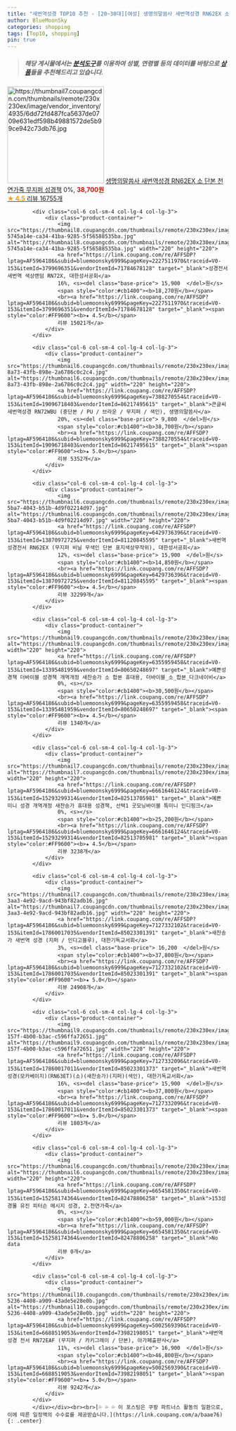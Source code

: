 ```yaml
---
title: "새번역성경 TOP10 추천 - [20~30대][여성] 생명의말씀사 새번역성경 RN62EX 소 단본 천연가죽 무지퍼 성경책"
author: BlueMoonSky
categories: shopping
tags: [Top10, shopping]
pin: true
---
```


> ##### 해당 게시물에서는 [**분석도구**](https://itemscout.io/)를 이용하여 **성별**, **연령별** 등의 데이터를 바탕으로 [**상품**](https://link.coupang.com/a/baae76)들을 추천해드리고 있습니다.
<div class="container"><div class="row">
            <div class="col-6 col-sm-4 col-lg-4 col-lg-3">
                <div class="product-container">
                    <img src="https://thumbnail7.coupangcdn.com/thumbnails/remote/230x230ex/image/vendor_inventory/4935/6dd72fd487fca5637de0709e631edf598b49881572de5b99ce942c73db76.jpg" alt="https://thumbnail7.coupangcdn.com/thumbnails/remote/230x230ex/image/vendor_inventory/4935/6dd72fd487fca5637de0709e631edf598b49881572de5b99ce942c73db76.jpg" width="220" height="220">
                    <a href="https://link.coupang.com/re/AFFSDP?lptag=AF5964186&subid=bluemoonsky6999&pageKey=7376406299&traceid=V0-153&itemId=19039550733&vendorItemId=86163315868" target="_blank">생명의말씀사 새번역성경 RN62EX 소 단본 천연가죽 무지퍼 성경책</a>
                    0%, <s></s> 
                    <span style="color:#cb1400"><b>38,700원</b></span>
                    <br><a href="https://link.coupang.com/re/AFFSDP?lptag=AF5964186&subid=bluemoonsky6999&pageKey=7376406299&traceid=V0-153&itemId=19039550733&vendorItemId=86163315868" target="_blank"><span style="color:#FF9600"><b>★ 4.5</b></span>
                    리뷰 16755개</a>
                </div>
            </div>
            
            <div class="col-6 col-sm-4 col-lg-4 col-lg-3">
                <div class="product-container">
                    <img src="https://thumbnail8.coupangcdn.com/thumbnails/remote/230x230ex/image/retail/images/2366110466236505-5745a14e-ca34-41ba-9285-5f56588535ba.jpg" alt="https://thumbnail8.coupangcdn.com/thumbnails/remote/230x230ex/image/retail/images/2366110466236505-5745a14e-ca34-41ba-9285-5f56588535ba.jpg" width="220" height="220">
                    <a href="https://link.coupang.com/re/AFFSDP?lptag=AF5964186&subid=bluemoonsky6999&pageKey=2227511970&traceid=V0-153&itemId=3799696351&vendorItemId=71784678128" target="_blank">성경전서 새번역 색상랜덤 RN72X, 대한성서공회</a>
                    16%, <s><del class="base-price"> 15,900  </del>원</s> 
                    <span style="color:#cb1400"><b>18,270원</b></span>
                    <br><a href="https://link.coupang.com/re/AFFSDP?lptag=AF5964186&subid=bluemoonsky6999&pageKey=2227511970&traceid=V0-153&itemId=3799696351&vendorItemId=71784678128" target="_blank"><span style="color:#FF9600"><b>★ 4.5</b></span>
                    리뷰 15021개</a>
                </div>
            </div>
            
            <div class="col-6 col-sm-4 col-lg-4 col-lg-3">
                <div class="product-container">
                    <img src="https://thumbnail6.coupangcdn.com/thumbnails/remote/230x230ex/image/retail/images/2023/06/08/16/3/b9870e06-8a73-43fb-898e-2a6786c0c2c4.jpg" alt="https://thumbnail6.coupangcdn.com/thumbnails/remote/230x230ex/image/retail/images/2023/06/08/16/3/b9870e06-8a73-43fb-898e-2a6786c0c2c4.jpg" width="220" height="220">
                    <a href="https://link.coupang.com/re/AFFSDP?lptag=AF5964186&subid=bluemoonsky6999&pageKey=7388270554&traceid=V0-153&itemId=19096718403&vendorItemId=86217495615" target="_blank">큰글씨 새번역성경 RN72WBU (중단본 / PU / 브라운 / 무지퍼 / 색인), 생명의말씀사</a>
                    20%, <s><del class="base-price"> 9,800  </del>원</s> 
                    <span style="color:#cb1400"><b>38,700원</b></span>
                    <br><a href="https://link.coupang.com/re/AFFSDP?lptag=AF5964186&subid=bluemoonsky6999&pageKey=7388270554&traceid=V0-153&itemId=19096718403&vendorItemId=86217495615" target="_blank"><span style="color:#FF9600"><b>★ 5.0</b></span>
                    리뷰 5352개</a>
                </div>
            </div>
            
            <div class="col-6 col-sm-4 col-lg-4 col-lg-3">
                <div class="product-container">
                    <img src="https://thumbnail6.coupangcdn.com/thumbnails/remote/230x230ex/image/retail/images/2022/03/31/17/2/73b4ba0e-5ba7-4043-b51b-4d9f02214d97.jpg" alt="https://thumbnail6.coupangcdn.com/thumbnails/remote/230x230ex/image/retail/images/2022/03/31/17/2/73b4ba0e-5ba7-4043-b51b-4d9f02214d97.jpg" width="220" height="220">
                    <a href="https://link.coupang.com/re/AFFSDP?lptag=AF5964186&subid=bluemoonsky6999&pageKey=6429736396&traceid=V0-153&itemId=13870972725&vendorItemId=81120845595" target="_blank">새번역 성경전서 RN62EX (무지퍼 비닐 무색인 단본 표지색상무작위), 대한성서공회</a>
                    12%, <s><del class="base-price"> 15,900  </del>원</s> 
                    <span style="color:#cb1400"><b>14,850원</b></span>
                    <br><a href="https://link.coupang.com/re/AFFSDP?lptag=AF5964186&subid=bluemoonsky6999&pageKey=6429736396&traceid=V0-153&itemId=13870972725&vendorItemId=81120845595" target="_blank"><span style="color:#FF9600"><b>★ 4.5</b></span>
                    리뷰 32299개</a>
                </div>
            </div>
            
            <div class="col-6 col-sm-4 col-lg-4 col-lg-3">
                <div class="product-container">
                    <img src="https://thumbnail9.coupangcdn.com/thumbnails/remote/230x230ex/image/vendor_inventory/29d6/3b97f1489bb8f8fdd1f514e86579022aa4341070040699348616f057d420.JPG" alt="https://thumbnail9.coupangcdn.com/thumbnails/remote/230x230ex/image/vendor_inventory/29d6/3b97f1489bb8f8fdd1f514e86579022aa4341070040699348616f057d420.JPG" width="220" height="220">
                    <a href="https://link.coupang.com/re/AFFSDP?lptag=AF5964186&subid=bluemoonsky6999&pageKey=6355959458&traceid=V0-153&itemId=13395481959&vendorItemId=80650248697" target="_blank">예쁜성경책 더바이블 성경책 개역개정 새찬송가 소 합본 휴대용, 더바이블_소_합본_다크네이비</a>
                    0%, <s></s> 
                    <span style="color:#cb1400"><b>30,500원</b></span>
                    <br><a href="https://link.coupang.com/re/AFFSDP?lptag=AF5964186&subid=bluemoonsky6999&pageKey=6355959458&traceid=V0-153&itemId=13395481959&vendorItemId=80650248697" target="_blank"><span style="color:#FF9600"><b>★ 4.5</b></span>
                    리뷰 1340개</a>
                </div>
            </div>
            
            <div class="col-6 col-sm-4 col-lg-4 col-lg-3">
                <div class="product-container">
                    <img src="https://thumbnail7.coupangcdn.com/thumbnails/remote/230x230ex/image/vendor_inventory/cced/e180f65e5c7c9afc63d95dbb95accb5bdb2a11d23133fe36a30c63e93460.jpg" alt="https://thumbnail7.coupangcdn.com/thumbnails/remote/230x230ex/image/vendor_inventory/cced/e180f65e5c7c9afc63d95dbb95accb5bdb2a11d23133fe36a30c63e93460.jpg" width="220" height="220">
                    <a href="https://link.coupang.com/re/AFFSDP?lptag=AF5964186&subid=bluemoonsky6999&pageKey=6661646124&traceid=V0-153&itemId=15293299314&vendorItemId=82513705981" target="_blank">예쁜 미니 성경 개역개정 새찬송가 휴대용 성경책, 선택1 굿모닝바이블 특미니 인디핑크</a>
                    0%, <s></s> 
                    <span style="color:#cb1400"><b>25,200원</b></span>
                    <br><a href="https://link.coupang.com/re/AFFSDP?lptag=AF5964186&subid=bluemoonsky6999&pageKey=6661646124&traceid=V0-153&itemId=15293299314&vendorItemId=82513705981" target="_blank"><span style="color:#FF9600"><b>★ 4.5</b></span>
                    리뷰 3238개</a>
                </div>
            </div>
            
            <div class="col-6 col-sm-4 col-lg-4 col-lg-3">
                <div class="product-container">
                    <img src="https://thumbnail7.coupangcdn.com/thumbnails/remote/230x230ex/image/retail/images/2023/02/10/16/8/3c4db360-3aa3-4e92-9acd-943bf82adb16.jpg" alt="https://thumbnail7.coupangcdn.com/thumbnails/remote/230x230ex/image/retail/images/2023/02/10/16/8/3c4db360-3aa3-4e92-9acd-943bf82adb16.jpg" width="220" height="220">
                    <a href="https://link.coupang.com/re/AFFSDP?lptag=AF5964186&subid=bluemoonsky6999&pageKey=7127332102&traceid=V0-153&itemId=17860017035&vendorItemId=85023301391" target="_blank">새찬송가 새번역 성경 (지퍼 / 인디고블루), 대한기독교서회</a>
                    3%, <s><del class="base-price"> 16,200  </del>원</s> 
                    <span style="color:#cb1400"><b>37,800원</b></span>
                    <br><a href="https://link.coupang.com/re/AFFSDP?lptag=AF5964186&subid=bluemoonsky6999&pageKey=7127332102&traceid=V0-153&itemId=17860017035&vendorItemId=85023301391" target="_blank"><span style="color:#FF9600"><b>★ 5.0</b></span>
                    리뷰 24908개</a>
                </div>
            </div>
            
            <div class="col-6 col-sm-4 col-lg-4 col-lg-3">
                <div class="product-container">
                    <img src="https://thumbnail9.coupangcdn.com/thumbnails/remote/230x230ex/image/retail/images/2023/02/10/16/4/bc92f7c1-157f-4b00-b3ac-c596ffa72651.jpg" alt="https://thumbnail9.coupangcdn.com/thumbnails/remote/230x230ex/image/retail/images/2023/02/10/16/4/bc92f7c1-157f-4b00-b3ac-c596ffa72651.jpg" width="220" height="220">
                    <a href="https://link.coupang.com/re/AFFSDP?lptag=AF5964186&subid=bluemoonsky6999&pageKey=7127332096&traceid=V0-153&itemId=17860017011&vendorItemId=85023301373" target="_blank">새번역 성경(모카베이지)(RN63ET)(소)(새찬송가)(지퍼)(색인), 대한기독교서회</a>
                    16%, <s><del class="base-price"> 15,900  </del>원</s> 
                    <span style="color:#cb1400"><b>37,800원</b></span>
                    <br><a href="https://link.coupang.com/re/AFFSDP?lptag=AF5964186&subid=bluemoonsky6999&pageKey=7127332096&traceid=V0-153&itemId=17860017011&vendorItemId=85023301373" target="_blank"><span style="color:#FF9600"><b>★ 5.0</b></span>
                    리뷰 1803개</a>
                </div>
            </div>
            
            <div class="col-6 col-sm-4 col-lg-4 col-lg-3">
                <div class="product-container">
                    <img src="https://thumbnail6.coupangcdn.com/thumbnails/remote/230x230ex/image/vendor_inventory/7321/b8a1f7f1dcc297c3ca72937a63036d17ff9c4b5f8ef083fc2b2dab2881f9.png" alt="https://thumbnail6.coupangcdn.com/thumbnails/remote/230x230ex/image/vendor_inventory/7321/b8a1f7f1dcc297c3ca72937a63036d17ff9c4b5f8ef083fc2b2dab2881f9.png" width="220" height="220">
                    <a href="https://link.coupang.com/re/AFFSDP?lptag=AF5964186&subid=bluemoonsky6999&pageKey=6654581350&traceid=V0-153&itemId=15258174364&vendorItemId=82478806258" target="_blank">153성경몰 유진 피터슨 메시지 성경, 2.천연가죽</a>
                    0%, <s></s> 
                    <span style="color:#cb1400"><b>59,000원</b></span>
                    <br><a href="https://link.coupang.com/re/AFFSDP?lptag=AF5964186&subid=bluemoonsky6999&pageKey=6654581350&traceid=V0-153&itemId=15258174364&vendorItemId=82478806258" target="_blank">No data
                    리뷰 0개</a>
                </div>
            </div>
            
            <div class="col-6 col-sm-4 col-lg-4 col-lg-3">
                <div class="product-container">
                    <img src="https://thumbnail10.coupangcdn.com/thumbnails/remote/230x230ex/image/retail/images/2021/02/15/13/8/fe46dd01-5236-4408-a909-43ade5e28e0b.jpg" alt="https://thumbnail10.coupangcdn.com/thumbnails/remote/230x230ex/image/retail/images/2021/02/15/13/8/fe46dd01-5236-4408-a909-43ade5e28e0b.jpg" width="220" height="220">
                    <a href="https://link.coupang.com/re/AFFSDP?lptag=AF5964186&subid=bluemoonsky6999&pageKey=5002569390&traceid=V0-153&itemId=6688519053&vendorItemId=73982198051" target="_blank">새번역 성경 전서 RN72EAF (무지퍼 / 카키그레이 / 단본), 아가페출판사</a>
                    11%, <s><del class="base-price"> 16,900  </del>원</s> 
                    <span style="color:#cb1400"><b>46,800원</b></span>
                    <br><a href="https://link.coupang.com/re/AFFSDP?lptag=AF5964186&subid=bluemoonsky6999&pageKey=5002569390&traceid=V0-153&itemId=6688519053&vendorItemId=73982198051" target="_blank"><span style="color:#FF9600"><b>★ 5.0</b></span>
                    리뷰 9242개</a>
                </div>
            </div>
            </div></div><br><br>[💦 💦 💦 이 포스팅은 쿠팡 파트너스 활동의 일환으로, 이에 따른 일정액의 수수료를 제공받습니다.](https://link.coupang.com/a/baae76){: .center}